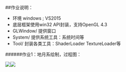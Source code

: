 ##作业说明：
- 环境 windows ;  VS2015
- 底层框架使用win32 API封装，支持OpenGL 4.3
- GLWindow/ 提供窗口
- System/ 提供系统工具：系统时间等
- Tool/ 封装各类工具：ShaderLoader TextureLoader等

######作业1：地月系绘制，过程图：

![](http://www.t-uvw.xyz/homework1/1.png)![](http://www.t-uvw.xyz/homework1/2.png)